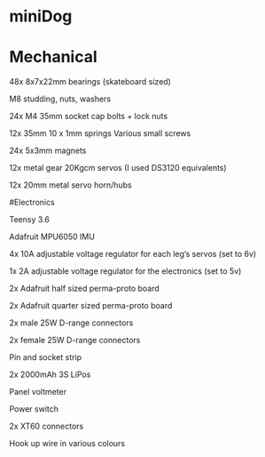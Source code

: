 # miniDog

# Mechanical

48x 8x7x22mm bearings (skateboard sized)

M8 studding, nuts, washers

24x M4 35mm socket cap bolts + lock nuts

12x 35mm 10 x 1mm springs
Various small screws

24x 5x3mm magnets

12x metal gear 20Kgcm servos (I used DS3120 equivalents)

12x  20mm metal servo horn/hubs

#Electronics

Teensy 3.6

Adafruit MPU6050 IMU

4x 10A adjustable voltage regulator for each leg’s servos (set to 6v)

1x 2A adjustable voltage regulator for the electronics (set to 5v)

2x Adafruit half sized perma-proto board

2x Adafruit quarter sized perma-proto board

2x male 25W D-range connectors

2x female 25W D-range connectors

Pin and socket strip

2x 2000mAh 3S LiPos

Panel voltmeter

Power switch

2x XT60 connectors

Hook up wire in various colours



